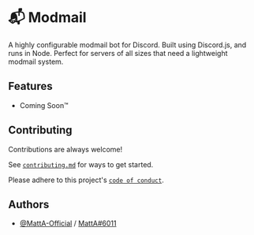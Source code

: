 # 📬 Modmail

A highly configurable modmail bot for Discord. Built using Discord.js, and runs in Node. Perfect for servers of all sizes that need a lightweight modmail system.

## Features

- Coming Soon™

## Contributing

Contributions are always welcome!

See [`contributing.md`](./CONTRIBUTING.md) for ways to get started.

Please adhere to this project's [`code of conduct`](./CODE_OF_CONDUCT.md).

## Authors

- [@MattA-Official](https://www.github.com/MattA-Official) / [MattA#6011](https://discord.com/users/366652352125599744)
